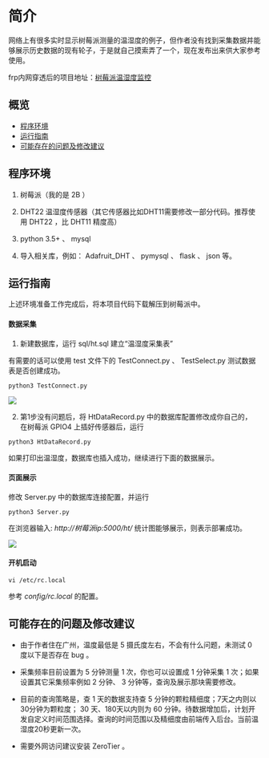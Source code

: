 # 简介
网络上有很多实时显示树莓派测量的温湿度的例子，但作者没有找到采集数据并能够展示历史数据的现有轮子，于是就自己摸索弄了一个，现在发布出来供大家参考使用。

frp内网穿透后的项目地址：[树莓派温湿度监控](http://81.71.135.244:7017/ht/)

## 概览

* [程序环境](#程序环境)
* [运行指南](#运行指南)
* [可能存在的问题及修改建议](#可能存在的问题及修改建议)

## 程序环境

1. 树莓派（我的是 2B ）

2. DHT22 温湿度传感器（其它传感器比如DHT11需要修改一部分代码。推荐使用 DHT22 ，比 DHT11 精度高）

3. python 3.5+ 、 mysql

4. 导入相关库，例如： Adafruit_DHT 、 pymysql 、 flask 、 json 等。

## 运行指南

上述环境准备工作完成后，将本项目代码下载解压到树莓派中。

#### 数据采集

1. 新建数据库，运行 sql/ht.sql 建立“温湿度采集表”

有需要的话可以使用 test 文件下的 TestConnect.py 、 TestSelect.py 测试数据表是否创建成功。

`python3 TestConnect.py`

![](https://raw.githubusercontent.com/yeqizhang/raspberrypi_ht_statistics/master/images/table.png)

2. 第1步没有问题后，将 HtDataRecord.py 中的数据库配置修改成你自己的， 在树莓派 GPIO4 上插好传感器后，运行

`python3 HtDataRecord.py`

如果打印出温湿度，数据库也插入成功，继续进行下面的数据展示。

#### 页面展示

修改 Server.py 中的数据库连接配置，并运行

`python3 Server.py`

在浏览器输入: *http://树莓派ip:5000/ht/* 统计图能够展示，则表示部署成功。

![](https://github.com/yeqizhang/raspberrypi_ht_statistics/raw/master/images/page.png)

#### 开机启动

`vi /etc/rc.local`

参考 *config/rc.local* 的配置。

## 可能存在的问题及修改建议

* 由于作者住在广州，温度最低是 5 摄氏度左右，不会有什么问题，未测试 0 度以下是否存在 bug 。

* 采集频率目前设置为 5 分钟测量 1 次，你也可以设置成 1 分钟采集 1 次；如果设置其它采集频率例如 2 分钟、 3 分钟等，查询及展示那块需要修改。

* 目前的查询策略是，查 1 天的数据支持查 5 分钟的颗粒精细度；7天之内则以30分钟为颗粒度； 30 天、180天以内则为 60 分钟。待数据增加后，计划开发自定义时间范围选择。查询的时间范围以及精细度由前端传入后台。当前温湿度20秒更新一次。

* 需要外网访问建议安装 ZeroTier 。


